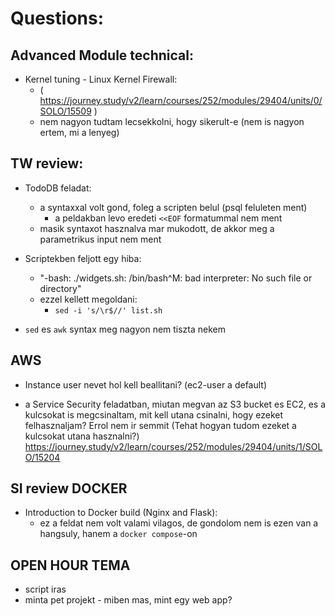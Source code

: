 # Questions:  

## Advanced Module technical:
- Kernel tuning - Linux Kernel Firewall: 
    - ( https://journey.study/v2/learn/courses/252/modules/29404/units/0/SOLO/15509 )
    - nem nagyon tudtam lecsekkolni, hogy sikerult-e (nem is nagyon ertem, mi a lenyeg)

## TW review:

- TodoDB feladat:
    - a syntaxxal volt gond, foleg a scripten belul (psql feluleten ment)
        - a peldakban levo eredeti `<<EOF` formatummal nem ment
    - masik syntaxot hasznalva mar mukodott, de akkor meg a parametrikus input nem ment

- Scriptekben feljott egy hiba:
    - "-bash: ./widgets.sh: /bin/bash^M: bad interpreter: No such file or directory"
    - ezzel kellett megoldani:
        - `sed -i 's/\r$//' list.sh`

- `sed` es `awk` syntax meg nagyon nem tiszta nekem

## AWS
- Instance user nevet hol kell beallitani? (ec2-user a default)

- a Service Security feladatban, miutan megvan az S3 bucket es EC2, es a kulcsokat is megcsinaltam, mit kell utana csinalni, hogy ezeket felhasznaljam? Errol nem ir semmit (Tehat hogyan tudom ezeket a kulcsokat utana hasznalni?)
https://journey.study/v2/learn/courses/252/modules/29404/units/1/SOLO/15204

## SI review DOCKER
- Introduction to Docker build (Nginx and Flask):
    - ez a feldat nem volt valami vilagos, de gondolom nem is ezen van a hangsuly, hanem a `docker compose`-on

## OPEN HOUR TEMA
- script iras
- minta pet projekt - miben mas, mint egy web app?